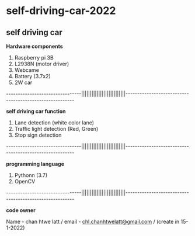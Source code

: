 # self-driving-car-2022

**self driving car** 
-------------------------------------------------------------------------------------------------------------

**Hardware components**

1. Raspberry pi 3B
2. L2938N (motor driver)
3. Webcame
4. Battery (3.7x2)
5. 2W car


--------------------------------||||||||||||||||||||||||||--------------------------------------------------------

**self driving car function**

1. Lane detection (white color lane)
2. Traffic light detection (Red, Green)
3. Stop sign detection 


--------------------------------||||||||||||||||||||||||||--------------------------------------------------------


**programming language**

1. Pythonn (3.7)
2. OpenCV


--------------------------------||||||||||||||||||||||||||--------------------------------------------------------


**code owner**

Name - chan htwe latt /
email - chl.chanhtwelatt@gmail.com /
(create in 15-1-2022)
